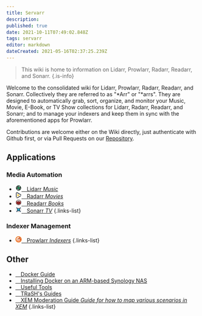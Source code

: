```yaml
---
title: Servarr
description: 
published: true
date: 2021-10-11T07:49:02.848Z
tags: servarr
editor: markdown
dateCreated: 2021-05-16T02:37:25.239Z
---
```


> This wiki is home to information on Lidarr, Prowlarr, Radarr, Readarr, and Sonarr.
{.is-info}

Welcome to the consolidated wiki for Lidarr, Prowlarr, Radarr, Readarr, and Sonarr. Collectively they are referred to as "*Arr" or "*arrs". They are designed to automatically grab, sort, organize, and monitor your Music, Movie, E-Book, or TV Show collections for Lidarr, Radarr, Readarr, and Sonarr; and to manage your indexers and keep them in sync with the aforementioned apps for Prowlarr.

Contributions are welcome either on the Wiki directly, just authenticate with Github first, or via Pull Requests on our [Repository](https://github.com/Servarr/Wiki).

## Applications

### Media Automation

- [![16.png](/assets/lidarr/logos/16.png)&emsp;Lidarr *Music*](/lidarr)
- [![16.png](/assets/radarr/logos/16.png)&emsp;Radarr *Movies*](/radarr)
- [![16.png](/assets/readarr/logos/16.png)&emsp;Readarr *Books*](/readarr)
- [![16.png](/assets/sonarr/logos/16.png)&emsp;Sonarr *TV*](/sonarr)
{.links-list}

### Indexer Management

- [![16.png](/assets/prowlarr/logos/16.png)&emsp;Prowlarr *Indexers*](/prowlarr)
{.links-list}

## Other

- [<i class="fab fa-docker"></i>&emsp;Docker Guide](/docker-guide)
- [<i class="fas fa-box-open"></i>&emsp;Installing Docker on an ARM-based Synology NAS](/docker-arm-synology)
- [<i class="fas fa-tools"></i>&emsp;Useful Tools](/useful-tools)
- [<i class="fas fa-trash-alt"></i>&emsp;TRaSH's Guides](https://trash-guides.info/)
- [<i class="fab fa-xing"></i>&emsp;XEM Moderation Guide *Guide for how to map various scenarios in XEM*](/sonarr/xem-guide)
{.links-list}
